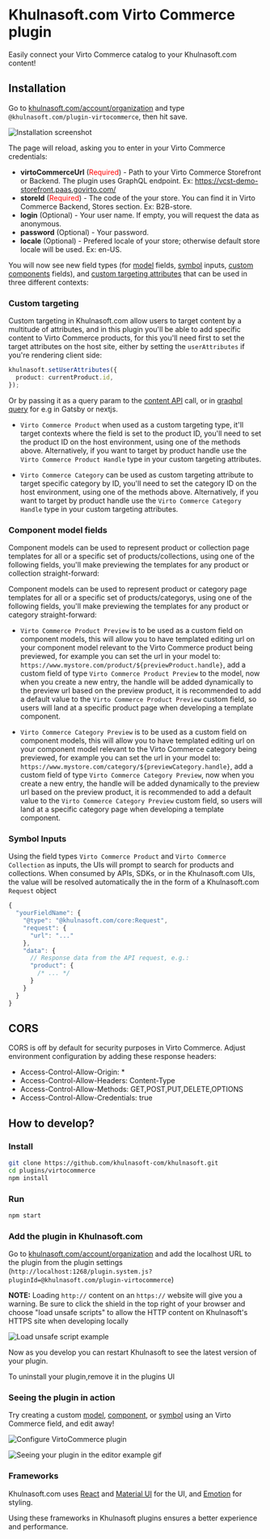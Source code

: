 # Khulnasoft.com Virto Commerce plugin

Easily connect your Virto Commerce catalog to your Khulnasoft.com content!

## Installation

Go to [khulnasoft.com/account/organization](https://khulnasoft.com/account/organization) and type `@khulnasoft.com/plugin-virtocommerce`, then hit save.

![Installation screenshot](https://cdn.khulnasoft.com/api/v1/image/assets%2F6d39f4449e2b4e6792a793bb8c1d9615%2F18a7201313914cccae7f0311a1a614ae)

The page will reload, asking you to enter in your Virto Commerce credentials: 

* **virtoCommerceUrl** (<span style="color:red">Required</span>) - Path to your Virto Commerce Storefront or Backend. The plugin uses GraphQL endpoint. Ex: https://vcst-demo-storefront.paas.govirto.com/
* **storeId** (<span style="color:red">Required</span>) - The code of the your store. You can find it in Virto Commerce Backend, Stores section. Ex: B2B-store.
* **login** (Optional) - Your user name. If empty, you will request the data as anonymous.
* **password** (Optional) - Your password. 
* **locale** (Optional) - Prefered locale of your store; otherwise default store locale will be used. Ex: en-US.

You will now see new field types (for [model](https://khulnasoft.com/c/docs/guides/getting-started-with-models) fields, [symbol](https://khulnasoft.com/c/docs/guides/symbols) inputs, [custom components](https://khulnasoft.com/c/docs/custom-react-components) fields), and [custom targeting attributes](https://www.khulnasoft.com/c/docs/guides/targeting-and-scheduling#custom-targeting) that can be used in three different contexts:

### Custom targeting

Custom targeting in Khulnasoft.com allow users to target content by a multitude of attributes, and in this plugin you'll be able to add specific content to Virto Commerce products, for this you'll need first to set the target attributes on the host site, either by setting the `userAttributes` if you're rendering client side:

```ts
khulnasoft.setUserAttributes({
  product: currentProduct.id,
});
```

Or by passing it as a query param to the [content API](https://www.khulnasoft.com/c/docs/query-api#:~:text=userAttributes) call, or in [graqhql query](https://www.khulnasoft.com/c/docs/graphql-api#:~:text=with%20targeting) for e.g in Gatsby or nextjs.

- `Virto Commerce Product` when used as a custom targeting type, it'll target contexts where the field is set to the product ID, you'll need to set the product ID on the host environment, using one of the methods above. Alternatively, if you want to target by product handle use the `Virto Commerce Product Handle` type in your custom targeting attributes.

- `Virto Commerce Category` can be used as custom targeting attribute to target specific category by ID, you'll need to set the category ID on the host environment, using one of the methods above. Alternatively, if you want to target by product handle use the `Virto Commerce Category Handle` type in your custom targeting attributes.

### Component model fields

Component models can be used to represent product or collection page templates for all or a specific set of products/collections, using one of the following fields, you'll make previewing the templates for any product or collection straight-forward:

Component models can be used to represent product or category page templates for all or a specific set of products/categorys, using one of the following fields, you'll make previewing the templates for any product or category straight-forward:

- `Virto Commerce Product Preview` is to be used as a custom field on component models, this will allow you to have templated editing url on your component model relevant to the Virto Commerce product being previewed, for example you can set the url in your model to:
  `https://www.mystore.com/product/${previewProduct.handle}`, add a custom field of type `Virto Commerce Product Preview` to the model, now when you create a new entry, the handle will be added dynamically to the preview url based on the preview product, it is recommended to add a default value to the `Virto Commerce Product Preview` custom field, so users will land at a specific product page when developing a template component.

- `Virto Commerce Category Preview` is to be used as a custom field on component models, this will allow you to have templated editing url on your component model relevant to the Virto Commerce category being previewed, for example you can set the url in your model to:
  `https://www.mystore.com/category/${previewCategory.handle}`, add a custom field of type `Virto Commerce Category Preview`, now when you create a new entry, the handle will be added dynamically to the preview url based on the preview product, it is recommended to add a default value to the `Virto Commerce Category Preview` custom field, so users will land at a specific category page when developing a template component.

### Symbol Inputs

Using the field types `Virto Commerce Product` and `Virto Commerce Collection` as inputs, the UIs will prompt to search for products and collections. When consumed by APIs, SDKs, or in the Khulnasoft.com UIs, the value will be resolved automatically the in the form of a Khulnasoft.com `Request` object

```js
{
  "yourFieldName": {
    "@type": "@khulnasoft.com/core:Request",
    "request": {
      "url": "..."
    },
    "data": {
      // Response data from the API request, e.g.:
      "product": {
        /* ... */
      }
    }
  }
}
```

## CORS
CORS is off by default for security purposes in Virto Commerce. Adjust environment configuration by adding these response headers:

* Access-Control-Allow-Origin: *
* Access-Control-Allow-Headers: Content-Type
* Access-Control-Allow-Methods: GET,POST,PUT,DELETE,OPTIONS
* Access-Control-Allow-Credentials: true

## How to develop?

### Install

```bash
git clone https://github.com/khulnasoft-com/khulnasoft.git
cd plugins/virtocommerce
npm install
```

### Run

```bash
npm start
```

### Add the plugin in Khulnasoft.com

Go to [khulnasoft.com/account/organization](https://khulnasoft.com/account/organization) and add the localhost URL to the plugin from the plugin settings (`http://localhost:1268/plugin.system.js?pluginId=@khulnasoft.com/plugin-virtocommerce`)

**NOTE:** Loading `http://` content on an `https://` website will give you a warning. Be sure to click the shield in the top right of your browser and choose "load unsafe scripts" to allow the HTTP content on Khulnasoft's HTTPS site when developing locally

<img alt="Load unsafe script example" src="https://i.stack.imgur.com/uSaLL.png">

Now as you develop you can restart Khulnasoft to see the latest version of your plugin.

To uninstall your plugin,remove it in the plugins UI

### Seeing the plugin in action

Try creating a custom [model](https://khulnasoft.com/c/docs/guides/getting-started-with-models), [component](https://khulnasoft.com/c/docs/custom-react-components), or [symbol](https://khulnasoft.com/c/docs/guides/symbols) using an Virto Commerce field, and edit away!

![Configure VirtoCommerce plugin](https://github.com/VirtoCommerce/khulnasoft.com/assets/330693/12caeca0-eb50-4a3a-a6a9-c9a3c9b11f8c)

![Seeing your plugin in the editor example gif](https://github.com/VirtoCommerce/khulnasoft.com/assets/330693/ef13e355-d197-4e72-bbc3-f3dd0ebb1413)

### Frameworks

Khulnasoft.com uses [React](https://github.com/facebook/react) and [Material UI](https://github.com/mui-org/material-ui) for the UI, and [Emotion](https://github.com/emotion-js/emotion) for styling.

Using these frameworks in Khulnasoft plugins ensures a better experience and performance.
